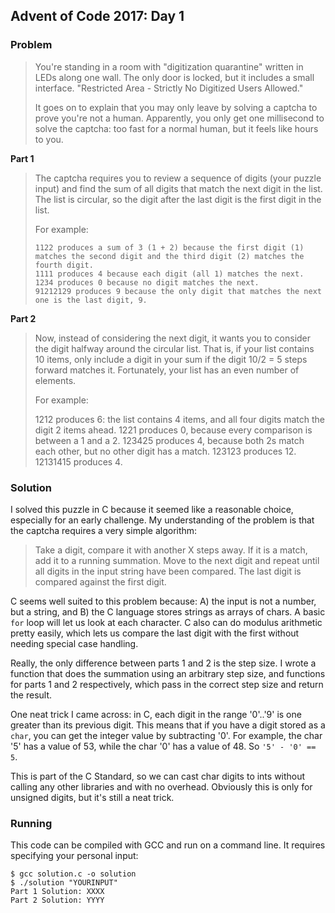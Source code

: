 ## Advent of Code 2017: Day 1

### Problem
> You're standing in a room with "digitization quarantine" written in LEDs along one wall. The only door is locked, but it includes a small interface. "Restricted Area - Strictly No Digitized Users Allowed."
>
> It goes on to explain that you may only leave by solving a captcha to prove you're not a human. Apparently, you only get one millisecond to solve the captcha: too fast for a normal human, but it feels like hours to you.

**Part 1**
> The captcha requires you to review a sequence of digits (your puzzle input) and find the sum of all digits that match the next digit in the list. The list is circular, so the digit after the last digit is the first digit in the list.
>
> For example:
>
>     1122 produces a sum of 3 (1 + 2) because the first digit (1) matches the second digit and the third digit (2) matches the fourth digit.
>     1111 produces 4 because each digit (all 1) matches the next.
>     1234 produces 0 because no digit matches the next.
>     91212129 produces 9 because the only digit that matches the next one is the last digit, 9.

**Part 2**
> Now, instead of considering the next digit, it wants you to consider the digit halfway around the circular list. That is, if your list contains 10 items, only include a digit in your sum if the digit 10/2 = 5 steps forward matches it. Fortunately, your list has an even number of elements.
>
> For example:
>
>    1212 produces 6: the list contains 4 items, and all four digits match the digit 2 items ahead.
>     1221 produces 0, because every comparison is between a 1 and a 2.
>     123425 produces 4, because both 2s match each other, but no other digit has a match.
>     123123 produces 12.
>     12131415 produces 4.

### Solution

I solved this puzzle in C because it seemed like a reasonable choice, especially for an early challenge. My understanding of the problem is that the captcha requires a very simple algorithm:

> Take a digit, compare it with another X steps away. If it is a match, add it to a running summation. Move to the next digit and repeat until all digits in the input string have been compared. The last digit is compared against the first digit.

C seems well suited to this problem because: A) the input is not a number, but a string, and B) the C language stores strings as arrays of chars. A basic `for` loop will let us look at each character. C also can do modulus arithmetic pretty easily, which lets us compare the last digit with the first without needing special case handling.

Really, the only difference between parts 1 and 2 is the step size. I wrote a function that does the summation using an arbitrary step size, and functions for parts 1 and 2 respectively, which pass in the correct step size and return the result.

One neat trick I came across: in C, each digit in the range '0'..'9' is one greater than its previous digit. This means that if you have a digit stored as a `char`, you can get the integer value by subtracting '0'. For example, the char '5' has a value of 53, while the char '0' has a value of 48. So `'5' - '0' == 5`.

This is part of the C Standard, so we can cast char digits to ints without calling any other libraries and with no overhead. Obviously this is only for unsigned digits, but it's still a neat trick.


### Running

This code can be compiled with GCC and run on a command line. It requires specifying your personal input:

```
$ gcc solution.c -o solution
$ ./solution "YOURINPUT"
Part 1 Solution: XXXX
Part 2 Solution: YYYY
```
